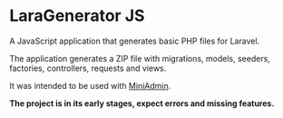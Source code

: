 # LaraGenerator JS

A JavaScript application that generates basic PHP files for Laravel.

The application generates a ZIP file with migrations, models, seeders, factories, controllers, requests and views.

It was intended to be used with [MiniAdmin](https://github.com/florianstancioiu/miniadmin).

__The project is in its early stages, expect errors and missing features.__

